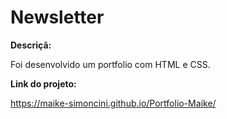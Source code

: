 # Newsletter

**Descriçã:**

Foi desenvolvido um portfolio com HTML e CSS.

**Link do projeto:**

https://maike-simoncini.github.io/Portfolio-Maike/
